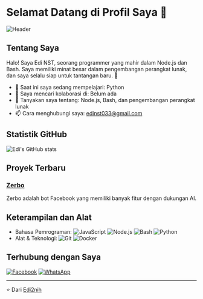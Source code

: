 # Selamat Datang di Profil Saya 👋

![Header](https://imgur.com/a/SbBqMRz)

## Tentang Saya

Halo! Saya Edi NST, seorang programmer yang mahir dalam Node.js dan Bash. Saya memiliki minat besar dalam pengembangan perangkat lunak, dan saya selalu siap untuk tantangan baru. 💪

- 🌱 Saat ini saya sedang mempelajari: Python
- 👯 Saya mencari kolaborasi di: Belum ada
- 💬 Tanyakan saya tentang: Node.js, Bash, dan pengembangan perangkat lunak
- 📫 Cara menghubungi saya: [edinst033@gmail.com](mailto:edinst033@gmail.com)

## Statistik GitHub

![Edi's GitHub stats](https://github-readme-stats.vercel.app/api?username=Edi2nih&show_icons=true&theme=radical)

## Proyek Terbaru

### [Zerbo](https://github.com/Edi2nih/zerbo)
Zerbo adalah bot Facebook yang memiliki banyak fitur dengan dukungan AI.

## Keterampilan dan Alat

- Bahasa Pemrograman: ![JavaScript](https://img.shields.io/badge/-JavaScript-black?style=flat-square&logo=javascript) ![Node.js](https://img.shields.io/badge/-Node.js-black?style=flat-square&logo=node.js) ![Bash](https://img.shields.io/badge/-Bash-black?style=flat-square&logo=gnu-bash) ![Python](https://img.shields.io/badge/-Python-black?style=flat-square&logo=python)
- Alat & Teknologi: ![Git](https://img.shields.io/badge/-Git-black?style=flat-square&logo=git) ![Docker](https://img.shields.io/badge/-Docker-black?style=flat-square&logo=docker)

## Terhubung dengan Saya

[![Facebook](https://img.shields.io/badge/-Facebook-blue?style=flat-square&logo=facebook)](https://www.facebook.com/profile.php?id=61568587336275) [![WhatsApp](https://img.shields.io/badge/-WhatsApp-green?style=flat-square&logo=whatsapp)](https://wa.me/085867420646)

---

⭐️ Dari [Edi2nih](https://github.com/Edi2nih)
